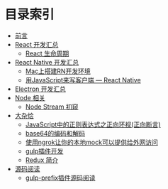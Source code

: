 # 目录索引

* [前言](README.md)
* [React 开发汇总]()
   - [React 生命周期](react/react-life-cycle.md)
* [React Native 开发汇总 ]()
   - [Mac上搭建RN开发环境](react-native/rn-dev-prepare.md)
   - [用JavaScript来写客户端 — React Native](react-native/rn-introduction.md)
* [Electron 开发汇总]()
* [Node 相关]()
   - [Node Stream 初窥](node/node-stream.md)
* [大杂烩](mix/README.md)
    - [JavaScript中的正则表达式之正向环视(正向断言)](mix/regular-expression.md)
    - [base64的编码和解码](mix/base64.md)
    - [使用ngrok让你的本地mock可以提供给外网访问](mix/ngrok.md)
    - [gulp插件开发](mix/gulp-plugin-develop.md)
    - [Redux 简介](mix/redux-introduction.md)
* [源码阅读]()
    - [gulp-prefix插件源码阅读](source-code-read/gulp-prefix.md)